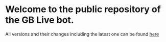 # Welcome to the public repository of the GB Live bot.
All versions and their changes including the latest one can be found [here](https://github.com/d0gg3r/gb-public/releases)
